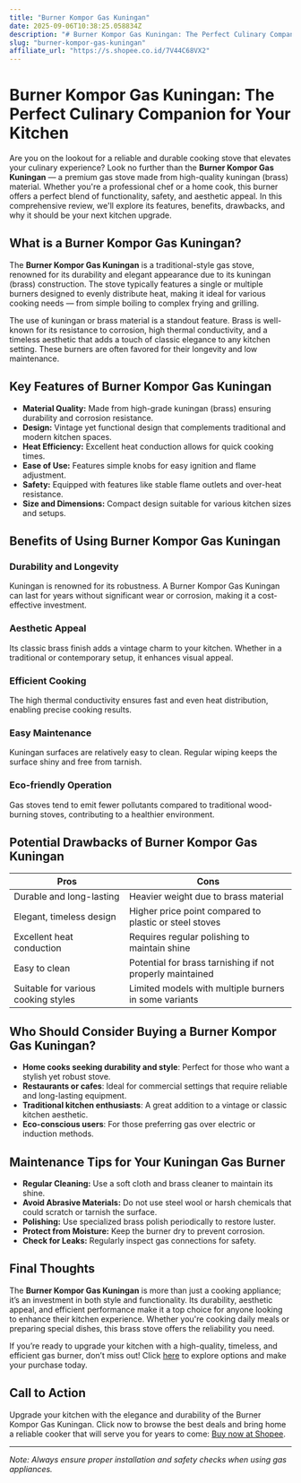 ```yaml
---
title: "Burner Kompor Gas Kuningan"
date: 2025-09-06T10:38:25.058834Z
description: "# Burner Kompor Gas Kuningan: The Perfect Culinary Companion for Your Kitchen..."
slug: "burner-kompor-gas-kuningan"
affiliate_url: "https://s.shopee.co.id/7V44C68VX2"
---
```

# Burner Kompor Gas Kuningan: The Perfect Culinary Companion for Your Kitchen

Are you on the lookout for a reliable and durable cooking stove that elevates your culinary experience? Look no further than the **Burner Kompor Gas Kuningan** — a premium gas stove made from high-quality kuningan (brass) material. Whether you're a professional chef or a home cook, this burner offers a perfect blend of functionality, safety, and aesthetic appeal. In this comprehensive review, we'll explore its features, benefits, drawbacks, and why it should be your next kitchen upgrade.

## What is a Burner Kompor Gas Kuningan?

The **Burner Kompor Gas Kuningan** is a traditional-style gas stove, renowned for its durability and elegant appearance due to its kuningan (brass) construction. The stove typically features a single or multiple burners designed to evenly distribute heat, making it ideal for various cooking needs — from simple boiling to complex frying and grilling.

The use of kuningan or brass material is a standout feature. Brass is well-known for its resistance to corrosion, high thermal conductivity, and a timeless aesthetic that adds a touch of classic elegance to any kitchen setting. These burners are often favored for their longevity and low maintenance.

## Key Features of Burner Kompor Gas Kuningan

- **Material Quality:** Made from high-grade kuningan (brass) ensuring durability and corrosion resistance.
- **Design:** Vintage yet functional design that complements traditional and modern kitchen spaces.
- **Heat Efficiency:** Excellent heat conduction allows for quick cooking times.
- **Ease of Use:** Features simple knobs for easy ignition and flame adjustment.
- **Safety:** Equipped with features like stable flame outlets and over-heat resistance.
- **Size and Dimensions:** Compact design suitable for various kitchen sizes and setups.

## Benefits of Using Burner Kompor Gas Kuningan

### Durability and Longevity

Kuningan is renowned for its robustness. A Burner Kompor Gas Kuningan can last for years without significant wear or corrosion, making it a cost-effective investment.

### Aesthetic Appeal

Its classic brass finish adds a vintage charm to your kitchen. Whether in a traditional or contemporary setup, it enhances visual appeal.

### Efficient Cooking

The high thermal conductivity ensures fast and even heat distribution, enabling precise cooking results.

### Easy Maintenance

Kuningan surfaces are relatively easy to clean. Regular wiping keeps the surface shiny and free from tarnish.

### Eco-friendly Operation

Gas stoves tend to emit fewer pollutants compared to traditional wood-burning stoves, contributing to a healthier environment.

## Potential Drawbacks of Burner Kompor Gas Kuningan

| **Pros** | **Cons** |
|------------|------------|
| Durable and long-lasting | Heavier weight due to brass material |
| Elegant, timeless design | Higher price point compared to plastic or steel stoves |
| Excellent heat conduction | Requires regular polishing to maintain shine |
| Easy to clean | Potential for brass tarnishing if not properly maintained |
| Suitable for various cooking styles | Limited models with multiple burners in some variants |

## Who Should Consider Buying a Burner Kompor Gas Kuningan?

- **Home cooks seeking durability and style**: Perfect for those who want a stylish yet robust stove.
- **Restaurants or cafes**: Ideal for commercial settings that require reliable and long-lasting equipment.
- **Traditional kitchen enthusiasts**: A great addition to a vintage or classic kitchen aesthetic.
- **Eco-conscious users**: For those preferring gas over electric or induction methods.

## Maintenance Tips for Your Kuningan Gas Burner

- **Regular Cleaning:** Use a soft cloth and brass cleaner to maintain its shine.
- **Avoid Abrasive Materials:** Do not use steel wool or harsh chemicals that could scratch or tarnish the surface.
- **Polishing:** Use specialized brass polish periodically to restore luster.
- **Protect from Moisture:** Keep the burner dry to prevent corrosion.
- **Check for Leaks:** Regularly inspect gas connections for safety.

## Final Thoughts

The **Burner Kompor Gas Kuningan** is more than just a cooking appliance; it’s an investment in both style and functionality. Its durability, aesthetic appeal, and efficient performance make it a top choice for anyone looking to enhance their kitchen experience. Whether you're cooking daily meals or preparing special dishes, this brass stove offers the reliability you need.

If you’re ready to upgrade your kitchen with a high-quality, timeless, and efficient gas burner, don’t miss out! Click [here](https://s.shopee.co.id/7V44C68VX2) to explore options and make your purchase today.

## Call to Action

Upgrade your kitchen with the elegance and durability of the Burner Kompor Gas Kuningan. Click now to browse the best deals and bring home a reliable cooker that will serve you for years to come: [Buy now at Shopee](https://s.shopee.co.id/7V44C68VX2).

---

*Note: Always ensure proper installation and safety checks when using gas appliances.*